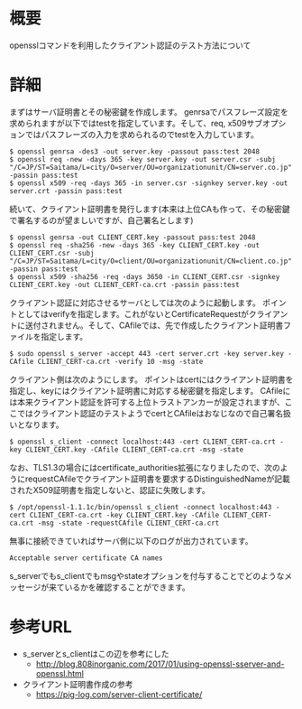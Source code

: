 # 概要
opensslコマンドを利用したクライアント認証のテスト方法について

# 詳細


まずはサーバ証明書とその秘密鍵を作成します。
genrsaでパスフレーズ設定を求められますが以下ではtestを指定しています。そして、req, x509サブオプションではパスフレーズの入力を求められるのでtestを入力しています。
```
$ openssl genrsa -des3 -out server.key -passout pass:test 2048
$ openssl req -new -days 365 -key server.key -out server.csr -subj "/C=JP/ST=Saitama/L=city/O=server/OU=organizationunit/CN=server.co.jp" -passin pass:test 
$ openssl x509 -req -days 365 -in server.csr -signkey server.key -out server.crt -passin pass:test
```

続いて、クライアント証明書を発行します(本来は上位CAも作って、その秘密鍵で署名するのが望ましいですが、自己署名とします)
```
$ openssl genrsa -out CLIENT_CERT.key -passout pass:test 2048
$ openssl req -sha256 -new -days 365 -key CLIENT_CERT.key -out CLIENT_CERT.csr -subj "/C=JP/ST=Saitama/L=city/O=client/OU=organizationunit/CN=client.co.jp" -passin pass:test 
$ openssl x509 -sha256 -req -days 3650 -in CLIENT_CERT.csr -signkey CLIENT_CERT.key -out CLIENT_CERT-ca.crt -passin pass:test
```

クライアント認証に対応させるサーバとしては次のように起動します。
ポイントとしてはverifyを指定します。これがないとCertificateRequestがクライアントに送付されません。そして、CAfileでは、先で作成したクライアント証明書ファイルを指定します。　
```
$ sudo openssl s_server -accept 443 -cert server.crt -key server.key -CAfile CLIENT_CERT-ca.crt -verify 10 -msg -state
```

クライアント側は次のようにします。
ポイントはcertにはクライアント証明書を指定し、keyにはクライアント証明書に対応する秘密鍵を指定します。
CAfileには本来クライアント認証を許可する上位トラストアンカーが設定されますが、ここではクライアント認証のテストようでcertとCAfileはおなじなので自己署名扱いとなります。
```
$ openssl s_client -connect localhost:443 -cert CLIENT_CERT-ca.crt -key CLIENT_CERT.key -CAfile CLIENT_CERT-ca.crt -msg -state
```

なお、TLS1.3の場合にはcertificate_authorities拡張になりましたので、次のようにrequestCAfileでクライアント証明書を要求するDistinguishedNameが記載されたX509証明書を指定しないと、認証に失敗します。
```
$ /opt/openssl-1.1.1c/bin/openssl s_client -connect localhost:443 -cert CLIENT_CERT-ca.crt -key CLIENT_CERT.key -CAfile CLIENT_CERT-ca.crt -msg -state -requestCAfile CLIENT_CERT-ca.crt
```

無事に接続できていればサーバ側に以下のログが出力されています。
```
Acceptable server certificate CA names
```

s_serverでもs_clientでもmsgやstateオプションを付与することでどのようなメッセージが来ているかを確認することができます。

# 参考URL
- s_serverとs_clientはこの辺を参考にした
  - http://blog.808inorganic.com/2017/01/using-openssl-sserver-and-openssl.html
- クライアント証明書作成の参考
  - https://pig-log.com/server-client-certificate/
